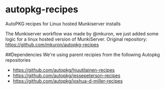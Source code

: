 # autopkg-recipes
AutoPKG recipes for Linux hosted Munkiserver installs

The Munkiserver workflow was made by @mkuron, we just added some logic for a linux hosted version of MunkiServer. Original repository: https://github.com/mkuron/autopkg-recipes

##Dependencies
We're using parent recipies from the following Autopkg repositories
* https://github.com/autopkg/hjuutilainen-recipes
* https://github.com/autopkg/jessepeterson-recipes
* https://github.com/autopkg/joshua-d-miller-recipes
